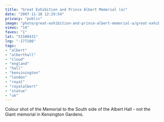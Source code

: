 ```yaml
---
title: "Great Exhibition and Prince Albert Memorial (a)"
date: "2007-11-18 12:29:54"
privacy: "public"
image: "photo/great-exhibition-and-prince-albert-memorial-a/great-exhibition-and-prince-albert-memorial-a.jpg"
views: "14"
faves: "1"
lat: "51500431"
lng: "-177186"
tags:
- "albert"
- "alberthall"
- "cloud"
- "england"
- "hall"
- "kensinington"
- "london"
- "royal"
- "royalalbert"
- "statue"
- "uk"
---
```

Colour  shot of the Memorial to the South side of the Albert Hall - not the Giant memorial in Kensington Gardens.
